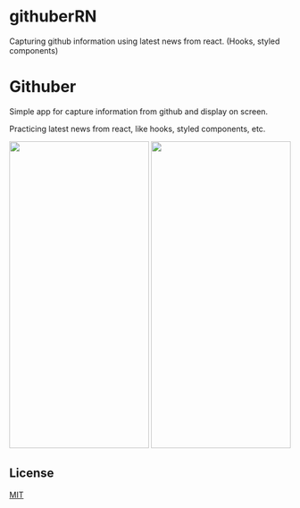 # githuberRN
Capturing github information using latest news from react. (Hooks, styled components)

# Githuber


Simple app for capture information from github and display on screen.

Practicing latest news from react, like hooks, styled components, etc.

<div>
	<image src="images/home.png" width="250", height="550" >
	<image src="images/repo.png" width="250", height="550" >
</div>


## License
[MIT](https://choosealicense.com/licenses/mit/)
